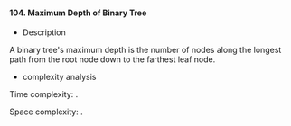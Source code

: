 #### 104. Maximum Depth of Binary Tree
* Description

A binary tree's maximum depth is the number of nodes along the longest path from the root node down to the farthest leaf node.

* complexity analysis

Time complexity: .

Space complexity: .
